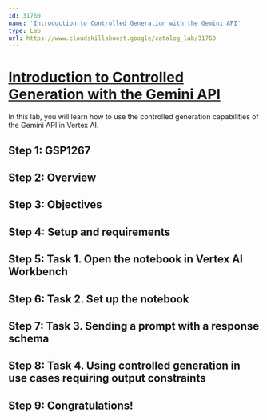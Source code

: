 ```yaml
---
id: 31760
name: 'Introduction to Controlled Generation with the Gemini API'
type: Lab
url: https://www.cloudskillsboost.google/catalog_lab/31760
---
```


# [Introduction to Controlled Generation with the Gemini API](https://www.cloudskillsboost.google/catalog_lab/31760)

In this lab, you will learn how to use the controlled generation capabilities of the Gemini API in Vertex AI.

## Step 1: GSP1267

## Step 2: Overview

## Step 3: Objectives

## Step 4: Setup and requirements

## Step 5: Task 1. Open the notebook in Vertex AI Workbench

## Step 6: Task 2. Set up the notebook

## Step 7: Task 3. Sending a prompt with a response schema

## Step 8: Task 4. Using controlled generation in use cases requiring output constraints

## Step 9: Congratulations!
